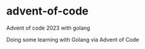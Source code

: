 # advent-of-code
Advent of code 2023 with golang

Doing some learning with Golang via Advent of Code
